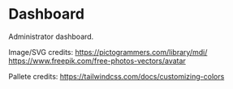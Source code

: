 # Dashboard
Administrator dashboard.

Image/SVG credits: 
https://pictogrammers.com/library/mdi/
https://www.freepik.com/free-photos-vectors/avatar


Pallete credits:
https://tailwindcss.com/docs/customizing-colors